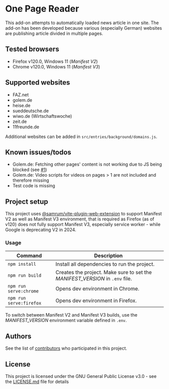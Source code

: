 # One Page Reader

This add-on attempts to automatically loaded news article in one site. The add-on has been developed because various (especially German) websites are publishing article divided in multiple pages.

## Tested browsers
* Firefox v120.0, Windows 11 (*Manifest V2*)
* Chrome v120.0, Windows 11 (*Manifest V3*)

## Supported websites
* FAZ.net
* golem.de
* heise.de
* sueddeutsche.de
* wiwo.de (Wirtschaftswoche)
* zeit.de
* 11freunde.de

Additional websites can be added in `src/entries/background/domains.js`.

## Known issues/todos
* Golem.de: Fetching other pages' content is not working due to JS being blocked (see [#1](https://github.com/devattendant/one-page-reader/issues/1))
* Golem.de: Video scripts for videos on pages > 1 are not included and therefore missing
* Test code is missing

## Project setup

This project uses [@samrum/vite-plugin-web-extension](https://github.com/samrum/vite-plugin-web-extension) to support Manifest V2 as well as Manifest V3 environment, that is required as Firefox (as of v120) does not fully support Manifest V3, especially service worker - while Google is deprecating V2 in 2024.

### Usage

| Command | Description |
| ------- | ----------- |
| `npm install` | Install all dependencies to run the project. |
| `npm run build` | Creates the project. Make sure to set the *MANIFEST_VERSION* in `.env` file.
| `npm run serve:chrome` | Opens dev environment in Chrome. |
| `npm run serve:firefox` | Opens dev environment in Firefox. |

To switch between Manifest V2 and Manifest V3 builds, use the *MANIFEST_VERSION* environment variable defined in `.env`.

## Authors

See the list of [contributors](https://github.com/devattendant/one-page-reader/contributors) who participated in this project.

## License

This project is licensed under the GNU General Public License v3.0 - see the [LICENSE.md](LICENSE.md) file for details